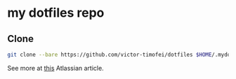 # my dotfiles repo

## Clone
```sh
git clone --bare https://github.com/victor-timofei/dotfiles $HOME/.mydotfiles
```

See more at [this](https://www.atlassian.com/git/tutorials/dotfiles) Atlassian article.

